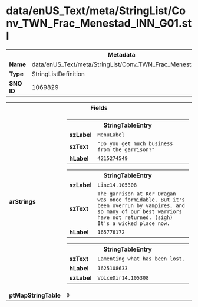 <h1>data/enUS_Text/meta/StringList/Conv_TWN_Frac_Menestad_INN_G01.stl</h1><table><tr><th colspan="100%">Metadata</th></tr><tr><td><b>Name</b></td><td>data/enUS_Text/meta/StringList/Conv_TWN_Frac_Menestad_INN_G01.stl</td></tr><tr><td><b>Type</b></td><td>StringListDefinition</td></tr><tr><td><b>SNO ID</b></td><td>1069829</td></tr></table>

<table><tr><th colspan="100%">Fields</th></tr><tr><td><b>arStrings</b></td><td><table><tr><th colspan="100%">StringTableEntry</th></tr><tr><td><b>szLabel</b></td><td><code>MenuLabel</code></td></tr><tr><td><b>szText</b></td><td><code>"Do you get much business from the garrison?"</code></td></tr><tr><td><b>hLabel</b></td><td><code>4215274549</code></td></tr></table>


<table><tr><th colspan="100%">StringTableEntry</th></tr><tr><td><b>szLabel</b></td><td><code>Line14.105308</code></td></tr><tr><td><b>szText</b></td><td><code>The garrison at Kor Dragan was once formidable. But it's been overrun by vampires, and so many of our best warriors have not returned. (sigh) It's a wicked place now.</code></td></tr><tr><td><b>hLabel</b></td><td><code>165776172</code></td></tr></table>


<table><tr><th colspan="100%">StringTableEntry</th></tr><tr><td><b>szText</b></td><td><code>Lamenting what has been lost. </code></td></tr><tr><td><b>hLabel</b></td><td><code>1625108633</code></td></tr><tr><td><b>szLabel</b></td><td><code>VoiceDir14.105308</code></td></tr></table>


</td></tr><tr><td><b>ptMapStringTable</b></td><td><code>0</code></td></tr></table>

